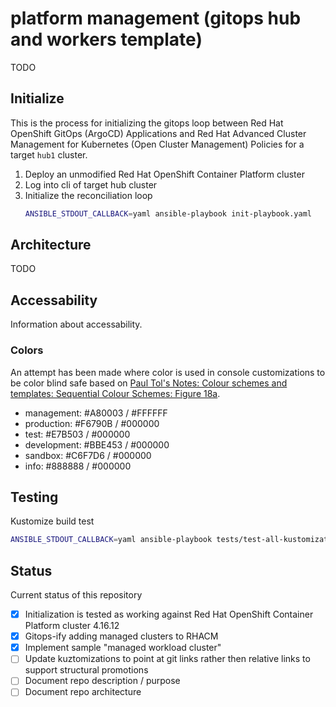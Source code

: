 # platform management (gitops hub and workers template)
TODO

## Initialize
This is the process for initializing the gitops loop between Red Hat OpenShift GitOps (ArgoCD) Applications and Red Hat Advanced Cluster Management for Kubernetes (Open Cluster Management) Policies for a target `hub1` cluster.

1. Deploy an unmodified Red Hat OpenShift Container Platform cluster
1. Log into cli of target hub cluster
1. Initialize the reconciliation loop
    ```sh
    ANSIBLE_STDOUT_CALLBACK=yaml ansible-playbook init-playbook.yaml
    ```

## Architecture
TODO

## Accessability
Information about accessability.

### Colors
An attempt has been made where color is used in console customizations to be color blind safe based on [Paul Tol's Notes: Colour schemes and templates: Sequential Colour Schemes: Figure 18a](https://personal.sron.nl/~pault/#sec:sequential).

* management: #A80003 / #FFFFFF
* production: #F6790B / #000000
* test: #E7B503 / #000000
* development: #BBE453 / #000000
* sandbox: #C6F7D6 / #000000
* info: #888888 / #000000

## Testing
Kustomize build test
```sh
ANSIBLE_STDOUT_CALLBACK=yaml ansible-playbook tests/test-all-kustomization-builds-playbook.yaml
```

## Status
Current status of this repository

- [x] Initialization is tested as working against Red Hat OpenShift Container Platform cluster 4.16.12
- [x] Gitops-ify adding managed clusters to RHACM
- [x] Implement sample "managed workload cluster"
- [ ] Update kuztomizations to point at git links rather then relative links to support structural promotions
- [ ] Document repo description / purpose
- [ ] Document repo architecture

